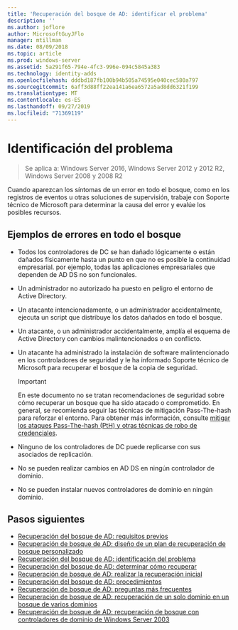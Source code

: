 ```yaml
---
title: 'Recuperación del bosque de AD: identificar el problema'
description: ''
ms.author: joflore
author: MicrosoftGuyJFlo
manager: mtillman
ms.date: 08/09/2018
ms.topic: article
ms.prod: windows-server
ms.assetid: 5a291f65-794e-4fc3-996e-094c5845a383
ms.technology: identity-adds
ms.openlocfilehash: dddbd187fb100b94b505a74595e040cec580a797
ms.sourcegitcommit: 6aff3d88ff22ea141a6ea6572a5ad8dd6321f199
ms.translationtype: MT
ms.contentlocale: es-ES
ms.lasthandoff: 09/27/2019
ms.locfileid: "71369119"
---
```

# <a name="identify-the-problem"></a>Identificación del problema

>Se aplica a: Windows Server 2016, Windows Server 2012 y 2012 R2, Windows Server 2008 y 2008 R2
  
Cuando aparezcan los síntomas de un error en todo el bosque, como en los registros de eventos u otras soluciones de supervisión, trabaje con Soporte técnico de Microsoft para determinar la causa del error y evalúe los posibles recursos.  

## <a name="examples-of-forest-wide-failures"></a>Ejemplos de errores en todo el bosque

- Todos los controladores de DC se han dañado lógicamente o están dañados físicamente hasta un punto en que no es posible la continuidad empresarial. por ejemplo, todas las aplicaciones empresariales que dependen de AD DS no son funcionales.  
- Un administrador no autorizado ha puesto en peligro el entorno de Active Directory.  
- Un atacante intencionadamente, o un administrador accidentalmente, ejecuta un script que distribuye los datos dañados en todo el bosque.  
- Un atacante, o un administrador accidentalmente, amplía el esquema de Active Directory con cambios malintencionados o en conflicto.  
- Un atacante ha administrado la instalación de software malintencionado en los controladores de seguridad y le ha informado Soporte técnico de Microsoft para recuperar el bosque de la copia de seguridad.  
  
   > [!IMPORTANT]
   >  En este documento no se tratan recomendaciones de seguridad sobre cómo recuperar un bosque que ha sido atacado o comprometido. En general, se recomienda seguir las técnicas de mitigación Pass-The-hash para reforzar el entorno. Para obtener más información, consulte [mitigar los ataques Pass-The-hash (PtH) y otras técnicas de robo de credenciales](https://www.microsoft.com/download/details.aspx?id=36036).
  
- Ninguno de los controladores de DC puede replicarse con sus asociados de replicación.  
- No se pueden realizar cambios en AD DS en ningún controlador de dominio.  
- No se pueden instalar nuevos controladores de dominio en ningún dominio.  
  
## <a name="next-steps"></a>Pasos siguientes

- [Recuperación del bosque de AD: requisitos previos](AD-Forest-Recovery-Prerequisties.md)  
- [Recuperación de bosque de AD: diseño de un plan de recuperación de bosque personalizado](AD-Forest-Recovery-Devising-a-Plan.md)  
- [Recuperación del bosque de AD: identificación del problema](AD-Forest-Recovery-Identify-the-Problem.md)
- [Recuperación del bosque de AD: determinar cómo recuperar](AD-Forest-Recovery-Determine-how-to-Recover.md)
- [Recuperación de bosque de AD: realizar la recuperación inicial](AD-Forest-Recovery-Perform-initial-recovery.md)  
- [Recuperación del bosque de AD: procedimientos](AD-Forest-Recovery-Procedures.md)  
- [Recuperación de bosque de AD: preguntas más frecuentes](AD-Forest-Recovery-FAQ.md)  
- [Recuperación de bosque de AD: recuperación de un solo dominio en un bosque de varios dominios](AD-Forest-Recovery-Single-Domain-in-Multidomain-Recovery.md)  
- [Recuperación de bosque de AD: recuperación de bosque con controladores de dominio de Windows Server 2003](AD-Forest-Recovery-Windows-Server-2003.md) 
